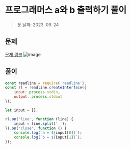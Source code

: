 # 프로그래머스 a와 b 출력하기 풀이
> 푼 날짜: 2023. 09. 24
## 문제
[문제 링크](https://school.programmers.co.kr/learn/courses/30/lessons/181951)
![image](https://github.com/makepin2r/TIL/assets/39889583/b440aed3-4667-472e-9c26-8fc62877294d)

## 풀이
```javascript
const readline = require('readline');
const rl = readline.createInterface({
    input: process.stdin,
    output: process.stdout
});

let input = [];

rl.on('line', function (line) {
    input = line.split(' ');
}).on('close', function () {
    console.log(`a = ${input[0]}`);
    console.log(`b = ${input[1]}`);
});
```
